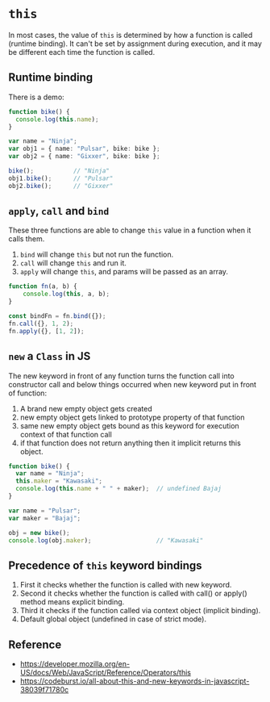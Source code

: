 # `this`

In most cases, the value of `this` is determined by how a function is called (runtime binding). It can't be set by assignment during execution, and it may be different each time the function is called.

## Runtime binding

There is a demo:

```ts
function bike() {
  console.log(this.name);
}

var name = "Ninja";
var obj1 = { name: "Pulsar", bike: bike };
var obj2 = { name: "Gixxer", bike: bike };

bike();           // "Ninja"
obj1.bike();      // "Pulsar"
obj2.bike();      // "Gixxer"
```

## `apply`, `call` and `bind`

These three functions are able to change `this` value in a function when it calls them.

1. `bind` will change `this` but not run the function.
2. `call` will change `this` and run it.
3. `apply` will change `this`, and params will be passed as an array.

```ts
function fn(a, b) {
    console.log(this, a, b);
}

const bindFn = fn.bind({});
fn.call({}, 1, 2);
fn.apply({}, [1, 2]);
```

## `new` a `Class` in JS

The new keyword in front of any function turns the function call into constructor call and below things occurred when new keyword put in front of function:

1. A brand new empty object gets created
2. new empty object gets linked to prototype property of that function
3. same new empty object gets bound as this keyword for execution context of that function call
4. if that function does not return anything then it implicit returns this object.

```ts
function bike() {
  var name = "Ninja";
  this.maker = "Kawasaki";
  console.log(this.name + " " + maker);  // undefined Bajaj
}

var name = "Pulsar";
var maker = "Bajaj";

obj = new bike();
console.log(obj.maker);                  // "Kawasaki"
```

## Precedence of `this` keyword bindings

1. First it checks whether the function is called with new keyword.
2. Second it checks whether the function is called with call() or apply() method means explicit binding.
3. Third it checks if the function called via context object (implicit binding).
4. Default global object (undefined in case of strict mode).

## Reference

- <https://developer.mozilla.org/en-US/docs/Web/JavaScript/Reference/Operators/this>
- <https://codeburst.io/all-about-this-and-new-keywords-in-javascript-38039f71780c>
